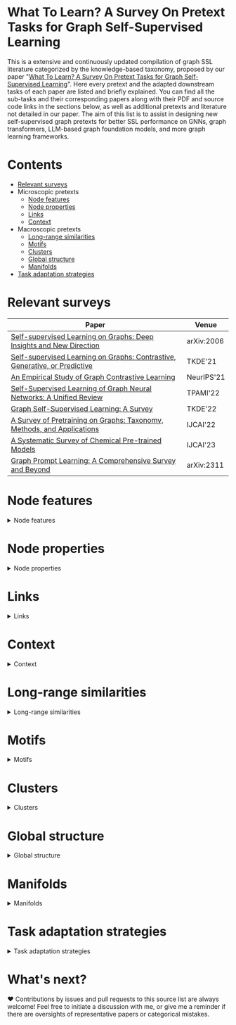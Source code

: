 # What To Learn? A Survey On Pretext Tasks for Graph Self-Supervised Learning

This is a extensive and continuously updated compilation of graph SSL literature categorized by the knowledge-based taxonomy, proposed by our paper "[What To Learn? A Survey On Pretext Tasks for Graph Self-Supervised Learning]()". Here every pretext and the adapted downstream tasks of each paper are listed and briefly explained. You can find all the sub-tasks and their corresponding papers along with their PDF and source code links in the sections below, as well as additional pretexts and literature not detailed in our paper. The aim of this list is to assist in designing new self-supervised graph pretexts for better SSL performance on GNNs, graph transformers, LLM-based graph foundation models, and more graph learning frameworks.

# Contents

* [Relevant surveys](#relevant-surveys)
* Microscopic pretexts
  * [Node features](#node-features)
  * [Node properties](#node-properties)
  * [Links](#links)
  * [Context](#context)
* Macroscopic pretexts
  * [Long-range similarities](#longrange-similarities)
  * [Motifs](#motifs)
  * [Clusters](#clusters)
  * [Global structure](#global-structure)
  * [Manifolds](#manifolds)
* [Task adaptation strategies](task-adaptation-strategies)

# Relevant surveys

| Paper                                                        | Venue      |
| ------------------------------------------------------------ | ---------- |
| [Self-supervised Learning on Graphs: Deep Insights and New Direction](https://arxiv.org/abs/2006.10141) | arXiv:2006 |
| [Self-supervised Learning on Graphs: Contrastive, Generative, or Predictive](https://arxiv.org/abs/2105.07342) | TKDE'21    |
| [An Empirical Study of Graph Contrastive Learning](https://arxiv.org/abs/2109.01116) | NeurIPS'21 |
| [Self-Supervised Learning of Graph Neural Networks: A Unified Review](https://arxiv.org/abs/2102.10757) | TPAMI'22   |
| [Graph Self-Supervised Learning: A Survey](https://arxiv.org/abs/2103.00111) | TKDE'22    |
| [A Survey of Pretraining on Graphs: Taxonomy, Methods, and Applications](https://arxiv.org/abs/2202.07893) | IJCAI'22   |
| [A Systematic Survey of Chemical Pre-trained Models](https://arxiv.org/abs/2210.16484) | IJCAI'23   |
| [Graph Prompt Learning: A Comprehensive Survey and Beyond](https://arxiv.org/abs/2311.16534) | arXiv:2311 |

# Node features

<details close>
    <summary>Node features</summary>

## Feature prediction

* Feature prediction: to predict the original node features by decoding low-dimensional representations
* Masked feature prediction: to predict the original features of masked nodes by representations of unmasked ones. It is "autoregressive" if the predicted nodes are generated one-by-one
* Feature recovery: to predict the original node features by the trivial synthetic features

| Paper                                                        | Venue                             | Pretext                                    | Downstream                                                   | Code                                                         |
| ------------------------------------------------------------ | --------------------------------- | ------------------------------------------ | ------------------------------------------------------------ | ------------------------------------------------------------ |
| [MGAE: Marginalized Graph Autoencoder for Graph Clustering](https://dl.acm.org/doi/10.1145/3132847.3132967) | CIKM'17                           | Feature prediction                         | Graph partitioning                                           | [link](https://github.com/GRAND-Lab/MGAE)                    |
| [Symmetric Graph Convolutional Autoencoder for Unsupervised Graph Representation Learning](https://arxiv.org/abs/1908.02441) (GALA) | ICCV'19                           | Feature prediction                         | Node clustering; link prediction; image clustering           | [link](https://github.com/sseung0703/GALA_TF2.0)             |
| [Strategies for Pre-training Graph Neural Networks](https://arxiv.org/abs/1905.12265) (AttrMask) | ICLR'20                           | Masked feature prediction                  | Molecular property prediction; biological function prediction | [link](https://github.com/snap-stanford/pretrain-gnns/)      |
| [Graph-Bert: Only Attention is Needed for Learning Graph Representations](https://arxiv.org/abs/2001.05140) | arXiv:2001                        | Feature prediction                         | Node classification; node clustering                         | [link](https://github.com/jwzhanggy/Graph-Bert)              |
| [Graph Representation Learning via Graphical Mutual Information Maximization](https://arxiv.org/abs/2002.01169) (GMI) | WWW'20                            | Feature prediction (JS)                    | Node classification; link prediction                         | [link](https://github.com/zpeng27/GMI)                       |
| [When Does Self-Supervision Help Graph Convolutional Networks?](https://arxiv.org/abs/2006.09136) (GraphComp) | ICML'20                           | Masked feature prediction                  | Node classification                                          | [link](https://github.com/Shen-Lab/SS-GCNs)                  |
| [GPT-GNN: Generative Pre-Training of Graph Neural Networks](https://arxiv.org/abs/2006.15437) | KDD'20                            | Masked feature prediction (autoregressive) | Node classification; edge regression (recommendation score); meta-path prediction | [link](https://github.com/acbull/GPT-GNN)                    |
| [Self-supervised Learning on Graphs: Deep Insights and New Direction](https://arxiv.org/abs/2006.10141) (AttributeMask) | arXiv:2006                        | Masked feature prediction                  | Node classification                                          | [link](https://github.com/ChandlerBang/SelfTask-GNN)         |
| [SLAPS: Self-Supervision Improves Structure Learning for Graph Neural Networks](https://arxiv.org/abs/2102.05034) | NeurIPS'21                        | Masked feature prediction                  | Node classification; image classification                    | [link](https://github.com/BorealisAI/SLAPS-GNN)              |
| [Motif-based Graph Self-Supervised Learning for Molecular Property Prediction](https://arxiv.org/abs/2110.00987) (MGSSL) | NeurIPS'21                        | Masked feature prediction                  | Molecular property prediction                                | [link](https://github.com/zaixizhang/MGSSL.)                 |
| [Multi-Scale Variational Graph AutoEncoder for Link Prediction](https://dl.acm.org/doi/abs/10.1145/3488560.3498531) (MSVGAE) | WSDM'22                           | Feature prediction                         | Link prediction                                              | --                                                           |
| [Self-Supervised Representation Learning via Latent Graph Prediction](https://arxiv.org/abs/2202.08333) (LaGraph) | ICML'22                           | Masked feature prediction                  | Node classification; graph classification                    | [link](https://github.com/divelab/DIG/tree/dig/examples/sslgraph/LaGraph) |
| [Graph Masked Autoencoders with Transformers](https://arxiv.org/abs/2202.08391) (GMAE) | arXiv:2202                        | Masked feature prediction                  | Node classification; graph classification                    | [link](https://github.com/RinneSz/GMAE)                      |
| [GraphMAE: Self-Supervised Masked Graph Autoencoders](https://arxiv.org/abs/2205.10803) | KDD'22                            | Masked feature prediction                  | Node classification; graph classification; molecular property prediction | [link](https://github.com/THUDM/GraphMAE)                    |
| [Wiener Graph Deconvolutional Network Improves Graph Self-Supervised Learning](https://arxiv.org/abs/2206.12933) (WGDN) | AAAI'23                           | Feature prediction                         | Node classification; graph classification                    | [link](https://github.com/jcheng66/WGDN)                     |
| [GraphMAE2: A Decoding-Enhanced Masked Self-Supervised Graph Learner](https://arxiv.org/abs/2304.04779) | WWW'23                            | Masked feature prediction                  | Node classification                                          | [link](https://github.com/THUDM/GraphMAE2)                   |
| [Graph Neural Networks can Recover the Hidden Features Solely from the Graph Structure](https://arxiv.org/abs/2301.10956) (GNNRecover) | ICML'23                           | Feature recovery                           | Node classification                                          | [link](https://github.com/joisino/gnnrecover)                |
| [DiP-GNN: Discriminative Pre-Training of Graph Neural Networks](https://arxiv.org/abs/2209.07499) | NeurIPS Workshop (GLFrontiers)'23 | Masked feature prediction                  | Node classification; link prediction                         | --                                                        |
| [RARE: Robust Masked Graph Autoencoder](https://arxiv.org/abs/2304.01507) | TKDE'23                           | Masked feature prediction                  | Node classification; graph classification; image classification | [link](https://github.com/WxTu/RARE)                         |

## Discrimination (contrastive)

* Latent feature matching: to minimize the (Euclidean) distance between pairs of positive representation vectors
* Mutual information maximization: to minimize/maximize the mutual information (MI) between pairs of positive/negative representation samples. There are four estimators of MI: Jenson-Shannon (JS), InfoNCE, Bootstrapping, and Triplet margin
* Factor discrimination: to maximize the log-likelihood of the target instance given the corresponding instance conditioned on multiple disentangled latent factors
* Dimension discrimination: to minimize/maximize the mutual information (MI) between pairs of positive/negative representation dimensions. Could be either intra-sample or inter-sample

| Paper                                                                                                                                               | Venue                      | Pretext                                                      | Downstream                                                   | Code                                                         |
|-----------------------------------------------------------------------------------------------------------------------------------------------------| -------------------------- | ------------------------------------------------------------ | ------------------------------------------------------------ | ------------------------------------------------------------ |
| [Deep Graph Contrastive Representation Learning](https://arxiv.org/abs/2006.04131) (GRACE)                                                          | ICML Workshop (GRL+)'20    | Mutual information maximization (InfoNCE)                    | Node classification                                          | [link](https://github.com/CRIPAC-DIG/GRACE)                  |
| [Graph Attention Auto-Encoders](https://arxiv.org/abs/1905.10715) (GATE)                                                                            | ICTAI'20                   | Feature prediction                                           | Node classification                                          | [link](https://github.com/amin-salehi/GATE)                  |
| [Graph Contrastive Learning with Augmentations](https://arxiv.org/abs/2010.13902) (GraphCL)                                                         | NeurIPS'20                 | Mutual information maximization (InfoNCE)                    | Graph classification; molecular property prediction          | [link](https://github.com/Shen-Lab/GraphCL)                  |
| [Graph Contrastive Learning Automated](https://arxiv.org/abs/2106.07594) (JOAO)                                                                     | ICML'21                    | Mutual information maximization (InfoNCE)                    | Graph classification; molecular property prediction          | [link](https://github.com/Shen-Lab/GraphCL_Automated)        |
| [InfoGCL: Information-Aware Graph Contrastive Learning](https://arxiv.org/abs/2110.15438)                                                           | NeurIPS'21                 | Mutual information maximization (Bootstrapping)              | Node classification; graph classification                    | --                                                           |
| [From Canonical Correlation Analysis to Self-supervised Graph Neural Networks](https://arxiv.org/abs/2106.12484) (CCA-SSG)                          | NeurIPS'21                 | Latent feature matching; dimension discrimination            | Node classification                                          | [link](https://github.com/hengruizhang98/CCA-SSG)            |
| [Disentangled Contrastive Learning on Graphs](https://proceedings.neurips.cc/paper/2021/hash/b6cda17abb967ed28ec9610137aa45f7-Abstract.html) (DGCL) | NeurIPS'21                 | Factor discrimination                                        | Graph classification                                         | [link](https://haoyang.li/assets/code/DGCL.zip)              |
| [Bringing Your Own View: Graph Contrastive Learning without Prefabricated Data Augmentations](https://arxiv.org/abs/2201.01702) (GraphCL-LP)        | WSDM'22                    | Mutual information maximization (InfoNCE)                    | Graph classification; molecular property prediction          | [link](https://github.com/Shen-Lab/GraphCL_Automated)        |
| [Simple Unsupervised Graph Representation Learning](https://ojs.aaai.org/index.php/AAAI/article/view/20748) (SUGRL)                                 | AAAI'22                    | Mutual information maximization (Triplet margin)             | Node classification                                          | [link](https://github.com/YujieMo/SUGRL)                     |
| [Large-Scale Representation Learning on Graphs via Bootstrapping](https://arxiv.org/abs/2102.06514) (BGRL)                                          | ICLR'22                    | Mutual information maximization (Bootstrapping)              | Node classification                                          | [link](https://github.com/nerdslab/bgrl)                     |
| [VICReg: Variance-Invariance-Covariance Regularization for Self-Supervised Learning](https://arxiv.org/abs/2105.04906) (VICReg)                     | ICLR'22                    | Dimension discrimination; latent feature matching            | Node classification                                          | [link](https://github.com/PyGCL/PyGCL/blob/main/GCL/losses/vicreg.py) |
| [Graph Barlow Twins: A Self-supervised Representation Learning Framework for Graphs](https://arxiv.org/abs/2106.02466) (G-BT)                       | Knowledge-Based Systems'22 | Dimension discrimination                                     | Node classification                                          | [link](https://github.com/pbielak/graph-barlow-twins)        |
| [SimGRACE: A Simple Framework for Graph Contrastive Learning without Data Augmentation](https://arxiv.org/abs/2202.03104)                           | WWW'22                     | Mutual information maximization (InfoNCE)                    | Graph classification; molecular property prediction          | [link](https://github.com/junxia97/SimGRACE)                 |
| [Self-Supervised Representation Learning via Latent Graph Prediction](https://arxiv.org/abs/2202.08333) (LaGraph)                                   | ICML'22                    | Latent feature matching                                      | Node classification; graph classification                    | [link](https://github.com/divelab/DIG/tree/dig/examples/sslgraph/LaGraph) |
| [ProGCL: Rethinking Hard Negative Mining in Graph Contrastive Learning](https://arxiv.org/abs/2110.02027)                                           | ICML'22                    | Mutual information maximization (InfoNCE)                    | Node classification                                          | [link](https://github.com/junxia97/ProGCL)                   |
| [COSTA: Covariance-Preserving Feature Augmentation for Graph Contrastive Learning](https://arxiv.org/abs/2206.04726)                                | KDD'22                     | Mutual information maximization (InfoNCE)                    | Node classification                                          | [link](https://github.com/yifeiacc/COSTA)                    |
| [Link Prediction with Non-Contrastive Learning](https://arxiv.org/abs/2211.14394) (T-BGRL)                                                          | ICLR'23                    | Mutual information maximization (Bootstrapping)              | Link prediction                                              | [link](https://github.com/snap-research/non-contrastive-link-prediction) |
| [GraphMAE2: A Decoding-Enhanced Masked Self-Supervised Graph Learner](https://arxiv.org/abs/2304.04779)                                             | WWW'23                     | Latent feature matching                                      | Node classification                                          | [link](https://github.com/THUDM/GraphMAE2)                   |
| [Generating Counterfactual Hard Negative Samples for Graph Contrastive Learning](https://arxiv.org/abs/2207.00148) (CGC)                            | WWW'23                     | Mutual information maximization (InfoNCE)                    | Graph classification                                         | [link](https://www.dropbox.com/sh/kyf8p9unkhn0r99/AABd33jFBfjGYIkvIqWpuNwYa?dl=0) (Unavailable) |
| [GiGaMAE: Generalizable Graph Masked Autoencoder via Collaborative Latent Space Reconstruction](https://arxiv.org/abs/2308.09663)                   | CIKM'23                    | Mutual information maximization (InfoNCE)                    | Node classification; node clustering; link prediction        | [link](https://github.com/sycny/GiGaMAE)                     |
| [Graph Self-Contrast Representation Learning](https://arxiv.org/abs/2309.02304) (GraphSC)                                                           | ICDM'23                    | Mutual information maximization (Triplet margin); dimension discrimination | Graph classification                                         | --                                                        |
| [Provable Training for Graph Contrastive Learning](https://arxiv.org/abs/2309.13944) (POT)                                                          | NeurIPS'23                 | Mutual information maximization (InfoNCE)                    | Node classification                                          | [link](https://github.com/VoidHaruhi/POT-GCL)                |
| [Better with Less: A Data-Active Perspective on Pre-Training Graph Neural Networks](https://arxiv.org/abs/2311.01038) (APT)                         | NeurIPS'23                 | Mutual information maximization (InfoNCE)                    | Node classification; graph classification                    | [link](https://github.com/galina0217/APT)                    |
| [RARE: Robust Masked Graph Autoencoder](https://arxiv.org/abs/2304.01507)                                                                           | TKDE'23                    | Latent feature matching                                      | Node classification; graph classification; image classification | [link](https://github.com/WxTu/RARE)                         |
| [Rethinking and Simplifying Bootstrapped Graph Latents](https://arxiv.org/abs/2312.02619) (SGCL)                                                    | WSDM'24                    | Mutual information maximization (Bootstrapping)              | Node classification                                          | [link](https://github.com/ZsZsZs25/SGCL)                     |
| [Neural Eigenfunctions Are Structured Representation Learners](https://arxiv.org/abs/2210.12637) (NeuralEF)                                         | arXiv:2210 (ICLR'24?)      | Dimension discrimination                                     | Node classification; image retrieval; object detection; instance segmentation | [link](https://openreview.net/attachment?id=OTMPdMH9JL&name=supplementary_material) |

</details>

# Node properties

<details close>
    <summary>Node properties</summary>

* Property prediction: a regression task to predict the property of a node (e.g. degree)
* Centrality score ranking: to estimate whether the centrality score of a node is greater/lower than that of another node
* Node order matching: to match the output node order with the input order 

| Paper                                                        | Venue                   | Pretext                                                   | Downstream                                          | Code                                                 |
| ------------------------------------------------------------ | ----------------------- | --------------------------------------------------------- | --------------------------------------------------- | ---------------------------------------------------- |
| [Unsupervised Pre-training of Graph Convolutional Networks](https://arxiv.org/abs/1905.13728) (ScoreRank) | ICLR Workshop (RLGM)'19 | Centrality score ranking                                  | Node classification                                 | --                                                   |
| [Self-supervised Learning on Graphs: Deep Insights and New Direction](https://arxiv.org/abs/2006.10141) (NodeProperty) | arXiv:2006              | Property prediction (degree, clustering coefficient, etc) | Node classification                                 | [link](https://github.com/ChandlerBang/SelfTask-GNN) |
| [Permutation-Invariant Variational Autoencoder for Graph-Level Representation Learning](https://arxiv.org/abs/2104.09856) (PIGAE) | NeurIPS'21              | Node order matching                                       | Graph classification; molecular property prediction | [link](https://github.com/jrwnter/pigvae)            |
| [Graph Auto-Encoder Via Neighborhood Wasserstein Reconstruction](https://arxiv.org/abs/2202.09025) (NWR-GAE) | ICLR'22                 | Property prediction (degree)                              | Node classification; structural role identification | [link](https://github.com/mtang724/NWR-GAE)          |
| [What's Behind the Mask: Understanding Masked Graph Modeling for Graph Autoencoders](https://arxiv.org/abs/2205.10053) (MaskGAE) | KDD'23                  | Property prediction (degree)                              | Node classification; link prediction                | [link](https://github.com/EdisonLeeeee/MaskGAE)      |

</details>

# Links

<details close>
    <summary>Links</summary>

* Link prediction: a generally binary classification task that predicts if two nodes are connected by a link
* Masked link prediction: to predict the masked links by node representations propagated on the unmasked graph. It is "autoregressive" if the predicted links are generated one-by-one
* Meta-path prediction: link prediction on heterogeneous graphs, to predict if two nodes are connected by a meta-path
* (Masked) edge feature prediction: to predict the original (masked) edge features by node representations

| Paper                                                                                                                                                                                                                                               | Venue                             | Pretext                                  | Downstream                                                   | Code                                                         |
|-----------------------------------------------------------------------------------------------------------------------------------------------------------------------------------------------------------------------------------------------------| --------------------------------- | ---------------------------------------- | ------------------------------------------------------------ | ------------------------------------------------------------ |
| [Variational Graph Auto-Encoders](https://arxiv.org/abs/1611.07308) (GAE, VGAE)                                                                                                                                                                     | NIPS Workshop (BDL)'16            | Link prediction                          | Link prediction                                              | [link](https://github.com/tkipf/gae)                         |
| [Adversarially Regularized Graph Autoencoder for Graph Embedding](https://arxiv.org/abs/1802.04407) (ARGA, ARVGA)                                                                                                                                   | IJCAI'18                          | Link prediction                          | Link prediction; node clustering                             | [link](https://github.com/GRAND-Lab/ARGA)                    |
| [Unsupervised Pre-training of Graph Convolutional Networks](https://arxiv.org/abs/1905.13728) (DenoisingRecon)                                                                                                                                      | ICLR Workshop (RLGM)'19           | Masked link prediction                   | Node classification                                          | --                                                           |
| [Graphite: Iterative Generative Modeling of Graphs](https://arxiv.org/abs/1803.10459)                                                                                                                                                               | ICML'19                           | Link prediction                          | Node classification; link prediction                         | [link](https://github.com/ermongroup/graphite)               |
| [Semi-Implicit Graph Variational Auto-Encoders](https://arxiv.org/abs/1908.07078) (SIG-VAE)                                                                                                                                                         | NeurIPS'19                        | Link prediction                          | Node classification; link prediction; node clustering; graph generation | [link](https://github.com/sigvae/SIGraphVAE)                 |
| [Strategies for Pre-training Graph Neural Networks](https://arxiv.org/abs/1905.12265) (AttrMask)                                                                                                                                                    | ICLR'20                           | Masked edge feature prediction           | Molecular property prediction; biological function prediction | [link](https://github.com/snap-stanford/pretrain-gnns/)      |
| [Self-supervised Learning on Graphs: Deep Insights and New Direction](https://arxiv.org/abs/2006.10141) (EdgeMask)                                                                                                                                  | arXiv:2006                        | Masked link prediction                   | Node classification                                          | [link](https://github.com/ChandlerBang/SelfTask-GNN)         |
| [GPT-GNN: Generative Pre-Training of Graph Neural Networks](https://arxiv.org/abs/2006.15437)                                                                                                                                                       | KDD'20                            | Masked link prediction (autoregressive)  | Node classification; edge classification; meta-path prediction | [link](https://github.com/acbull/GPT-GNN)                    |
| [Self-supervised Auxiliary Learning with Meta-paths for Heterogeneous Graphs](https://arxiv.org/abs/2007.08294) (SELAR)                                                                                                                             | NeurIPS'20                        | Meta-path prediction                     | Node classification; link prediction                         | [link](https://github.com/mlvlab/SELAR)                      |
| [How to Find Your Friendly Neighborhood: Graph Attention Design with Self-Supervision](https://arxiv.org/abs/2204.04879) (SuperGAT)                                                                                                                 | ICLR'21                           | Link prediction                          | Node classification; link prediction                         | [link](https://github.com/dongkwan-kim/SuperGAT)             |
| [Permutation-Invariant Variational Autoencoder for Graph-Level Representation Learning](https://arxiv.org/abs/2104.09856) (PIGAE)                                                                                                                   | NeurIPS'21                        | Link prediction; edge feature prediction | Graph classification; molecular property prediction          | [link](https://github.com/jrwnter/pigvae)                    |
| [Motif-based Graph Self-Supervised Learning for Molecular Property Prediction](https://arxiv.org/abs/2110.00987) (MGSSL)                                                                                                                            | NeurIPS'21                        | Masked edge feature prediction           | Molecular property prediction                                | [link](https://github.com/zaixizhang/MGSSL.)                 |
| [MGAE: Masked Autoencoders for Self-Supervised Learning on Graphs](https://arxiv.org/abs/2201.02534); [S2GAE: Self-Supervised Graph Autoencoders are Generalizable Learners with Graph Masking](https://dl.acm.org/doi/abs/10.1145/3539597.3570404) | WSDM'23                           | Masked link prediction                   | Node classification; graph classification; link prediction   | [link](https://github.com/qiaoyu-tan/S2GAE)                  |
| [Dual Low-Rank Graph Autoencoder for Semantic and Topological Networks](https://ojs.aaai.org/index.php/AAAI/article/view/25536) (DLR-GAE)                                                                                                           | AAAI'23                           | Link prediction                          | Node classification                                          | [link](https://github.com/chenzl23/DLRGAE)                   |
| [Multi-head Variational Graph Autoencoder Constrained by Sum-product Networks](https://dl.acm.org/doi/abs/10.1145/3543507.3583517) (SPN-MVGAE)                                                                                                      | WWW'23                            | Link prediction                          | Node classification; link prediction                         | [link](https://github.com/godlovexiari/MVGAE-SPN) (Unavailable) |
| [SeeGera: Self-supervised Semi-implicit Graph Variational Auto-encoders with Masking](https://arxiv.org/abs/2301.12458)                                                                                                                             | WWW'23                            | Masked link prediction                   | Node classification; link prediction; attribute prediction   | [link](https://github.com/SeeGera/SeeGera)                   |
| [DiP-GNN: Discriminative Pre-Training of Graph Neural Networks](https://arxiv.org/abs/2209.07499)                                                                                                                                                   | NeurIPS Workshop (GLFrontiers)'23 | Masked link prediction                   | Node classification; link prediction                         | --                                                        |

</details>

# Context

<details close>
    <summary>Context</summary>

* Context discrimination: to distinguish between contextual nodes and non-contextual nodes (LE stands for Laplacian Eigenmaps objective)
* Factorized context discrimination: to maximize the log-likelihood of context representations given the corresponding central node conditioned on multiple disentangled latent factors
* Contextual subgraph discrimination: to distinguish between representations aggregated from different contextual subgraphs (maybe from different receptive fields)
* Neighbor feature prediction: node feature prediction but to reconstruct the features of $k$-hop neighbors instead
* Contextual property prediction: to predict the properties of contextual subgraphs

| Paper                                                                                                                                                          | Venue      | Pretext                                                      | Downstream                                                   | Code                                                         |
|----------------------------------------------------------------------------------------------------------------------------------------------------------------| ---------- | ------------------------------------------------------------ | ------------------------------------------------------------ | ------------------------------------------------------------ |
| [Inductive Representation Learning on Large Graphs](https://arxiv.org/abs/1706.02216) (GraphSAGE)                                                              | NIPS'17    | Context discrimination (JS)                                  | Node classification                                          | [link](https://github.com/williamleif/GraphSAGE)             |
| [Strategies for Pre-training Graph Neural Networks](https://arxiv.org/abs/1905.12265) (ContextPred)                                                            | ICLR'20    | Contextual subgraph discrimination (CE)                      | Molecular property prediction; biological function prediction | [link](https://github.com/snap-stanford/pretrain-gnns/)      |
| [GCC: Graph Contrastive Coding for Graph Neural Network Pre-Training](https://arxiv.org/abs/2006.09963)                                                        | KDD'20     | Contextual subgraph discrimination (InfoNCE)                 | Node classification; graph classification; similarity search | [link](https://github.com/THUDM/GCC)                         |
| [Graph Attention Auto-Encoders](https://arxiv.org/abs/1905.10715) (GATE)                                                                                       | ICTAI'20   | Context discrimination (JS)                                  | Node classification                                          | [link](https://github.com/amin-salehi/GATE)                  |
| [Sub-Graph Contrast for Scalable Self-Supervised Graph Representation Learning](https://arxiv.org/abs/2009.10273) (Subg-Con)                                   | ICDM'20    | Context discrimination (Triplet margin)                      | Node classification                                          | [link](https://github.com/yzjiao/Subg-Con)                   |
| [Self-Supervised Graph Transformer on Large-Scale Molecular Data](https://arxiv.org/abs/2007.02835) (GROVER)                                                   | NeurIPS'20 | Contextual property prediction                               | Graph classification; molecular regression                   | [link](https://github.com/tencent-ailab/grover)              |
| [Graph-MLP: Node Classification without Message Passing in Graph](https://arxiv.org/abs/2106.04051)                                                            | arXiv:2106 | Context discrimination (InfoNCE)                             | Node classification                                          | [link](https://github.com/yanghu819/Graph-MLP)               |
| [Transfer Learning of Graph Neural Networks with Ego-graph Information Maximization](https://arxiv.org/abs/2009.05204) (EGI)                                   | NeurIPS'21 | Context discrimination (JS)                                  | Role identification; relation prediction                     | [link](https://github.com/GentleZhu/EGI)                     |
| [Contrastive Laplacian Eigenmaps](https://arxiv.org/abs/2201.05493) (COLES)                                                                                    | NeurIPS'21 | Context discrimination (LE)                                  | Node classification; node clustering                         | [link](https://github.com/allenhaozhu/COLES)                 |
| [Augmentation-Free Self-Supervised Learning on Graphs](https://arxiv.org/abs/2112.02472) (AFGRL)                                                               | AAAI'22    | Context discrimination (Bootstrapping)                       | Node classification; node clustering; similarity search      | [link](https://github.com/Namkyeong/AFGRL)                   |
| [Simple Unsupervised Graph Representation Learning](https://ojs.aaai.org/index.php/AAAI/article/view/20748) (SUGRL)                                            | AAAI'22    | Context discrimination (Triplet margin)                      | Node classification                                          | [link](https://github.com/YujieMo/SUGRL)                     |
| [Node Representation Learning in Graph via Node-to-Neighbourhood Mutual Information Maximization](https://arxiv.org/abs/2203.12265) (N2N)                      | CVPR'22    | Context discrimination (InfoNCE)                             | Node classification                                          | [link](https://github.com/dongwei156/n2n)                    |
| [Towards Self-supervised Learning on Graphs with Heterophily](https://dl.acm.org/doi/abs/10.1145/3511808.3557478) (HGRL)                                       | CIKM'22    | Context discrimination (InfoNCE)                             | Node classification; node clustering                         | [link](https://github.com/yifanQi98/HGRL)                    |
| [Generalized Laplacian Eigenmaps](https://proceedings.neurips.cc/paper_files/paper/2022/hash/c6b71f8d79d0b2d7bdac66ff3a3ba243-Abstract-Conference.html) (GLEN) | NeurIPS'22 | Context discrimination (LE)                                  | Node classification; node clustering                         | [link](https://github.com/allenhaozhu/GLEN)                  |
| [Decoupled Self-supervised Learning for Graphs](https://arxiv.org/abs/2206.03601) (DSSL)                                                                       | NeurIPS'22 | Factorized context discrimination                            | Node classification                                          | [link](https://openreview.net/attachment?id=Bwh6XmDEDe&name=supplementary_material) |
| [Graph Auto-Encoder Via Neighborhood Wasserstein Reconstruction](https://arxiv.org/abs/2202.09025) (NWR-GAE)                                                   | ICLR'22    | Neighbor feature prediction                                  | Node classification; structural role identification          | [link](https://github.com/mtang724/NWR-GAE)                  |
| [Localized Graph Contrastive Learning](https://arxiv.org/abs/2212.04604) (Local-GCL)                                                                           | arXiv:2212 | Context discrimination (InfoNCE)                             | Node classification                                          | [link](https://openreview.net/attachment?id=dSYkYNNZkV&name=supplementary_material) |
| [Deep Graph Structural Infomax](https://ojs.aaai.org/index.php/AAAI/article/view/25618) (DGSI)                                                                 | AAAI'23    | Context discrimination (JS)                                  | Node classification                                          | [link](https://github.com/wtzhao1631/dgsi)                   |
| [Eliciting Structural and Semantic Global Knowledge in Unsupervised Graph Contrastive Learning](https://arxiv.org/abs/2202.08480) (S<sup>3</sup>-CL)           | AAAI'23    | Contextual subgraph discrimination (InfoNCE)                 | Node classification; node clustering                         | [link](https://github.com/kaize0409/S-3-CL)                  |
| [Contrastive Learning Meets Homophily: Two Birds with One Stone](https://proceedings.mlr.press/v202/he23c.html) (NeCo)                                         | ICML'23    | Context discrimination (InfoNCE)                             | Node classification                                          | --                                                           |
| [Contrastive Cross-scale Graph Knowledge Synergy](https://dl.acm.org/doi/abs/10.1145/3580305.3599286) (CGKS)                                                   | KDD'23     | Context discrimination (LE); contextual subgraph discrimination (InfoNCE) | Node classification; graph classification                    | --                                                           |
| [Simple and Asymmetric Graph Contrastive Learning without Augmentations](https://arxiv.org/abs/2310.18884) (GraphACL)                                          | NeurIPS'23 | Context discrimination (InfoNCE)                             | Node classification                                          | [link](https://github.com/tengxiao1/GraphACL)                |

</details>

# Long-range similarities

<details close>
    <summary>Long-range similarities</summary>

* Similarity prediction: to predict a similarity matrix between nodes. The pairwise similarity can be defined by shortest path distance, PageRank, Katz index, Jaccard coefficient, cosine similarity of node representations, etc
* Masked path prediction: similar to masked link prediction, but the link are masked in paths
* Similarity-based discrimination: instance discrimination that is node similarity-aware
* Feature graph alignment: to construct a feature graph based on pairwise similarities of node features and minimize the distance of representation distributions between the original graph and the feature graph

| Paper                                                                                                                                                                                                                                                                              | Venue                   | Pretext                                                      | Downstream                                            | Code                                                 |
|------------------------------------------------------------------------------------------------------------------------------------------------------------------------------------------------------------------------------------------------------------------------------------| ----------------------- | ------------------------------------------------------------ | ----------------------------------------------------- | ---------------------------------------------------- |
| [Graph-Bert: Only Attention is Needed for Learning Graph Representations](https://arxiv.org/abs/2001.05140)                                                                                                                                                                        | arXiv:2001              | Similarity prediction (PageRank, etc)                        | Node classification; node clustering                  | [link](https://github.com/jwzhanggy/Graph-Bert)      |
| [Self-supervised Learning on Graphs: Deep Insights and New Direction](https://arxiv.org/abs/2006.10141) (PairwiseDistance, PairwiseAttrSim)                                                                                                                                        | arXiv:2006              | Similarity prediction (shortest path distance; cosine similarity) | Node classification                                   | [link](https://github.com/ChandlerBang/SelfTask-GNN) |
| [Adaptive Graph Encoder for Attributed Graph Embedding](https://arxiv.org/abs/2007.01594) (AGE)                                                                                                                                                                                    | KDD'20                  | Similarity prediction (cosine similarity)                    | Node clustering; link prediction                      | [link](https://github.com/thunlp/AGE)                |
| [AM-GCN: Adaptive Multi-channel Graph Convolutional Networks](https://arxiv.org/abs/2007.02265)                                                                                                                                                                                    | KDD'20                  | Feature graph alignment                                      | Node classification                                   | [link](https://github.com/zhumeiqiBUPT/AM-GCN)       |
| [Self-Supervised Graph Representation Learning via Global Context Prediction](https://arxiv.org/abs/2003.01604); [A New Self-supervised Task on Graphs: Geodesic Distance Prediction](https://www.sciencedirect.com/science/article/abs/pii/S0020025522006375) (S<sup>2</sup>GRL)  | Information Sciences'22 | Similarity prediction (shortest path distance)               | Node classification; node clustering; link prediction | --                                                   |
| [Dual Low-Rank Graph Autoencoder for Semantic and Topological Networks](https://ojs.aaai.org/index.php/AAAI/article/view/25536) (DLR-GAE)                                                                                                                                          | AAAI'23                 | Feature graph alignment                                      | Node classification                                   | [link](https://github.com/chenzl23/DLRGAE)           |
| [Self-Supervised Teaching and Learning of Representations on Graphs](https://dl.acm.org/doi/abs/10.1145/3543507.3583441) (GraphTL)                                                                                                                                                 | WWW'23                  | Similarity-based discrimination (InfoNCE)                    | Node classification                                   | --                                                   |
| [What's Behind the Mask: Understanding Masked Graph Modeling for Graph Autoencoders](https://arxiv.org/abs/2205.10053) (MaskGAE)                                                                                                                                                   | KDD'23                  | Masked path prediction                                       | Node classification; link prediction                  | [link](https://github.com/EdisonLeeeee/MaskGAE)      |

</details>

# Motifs

<details close>
    <summary>Motifs</summary>

* Motif prediction: to assign each node (or supernode in the fragment graph) a motif pseudo-label given by unsupervised motif discovery algorithms (e.g. RDKit) and learn to predict them. It is "autoregressive" if the predicted supernodes are generated one-by-one
* Motif-based masked feature prediction: similar to masked feature prediction, but the features are masked in motifs
* Motif-based discrimination: to perform contrast between the original graph view and the fragment graph view
* Motif adversarial generation: to generate motifs with an adversarial min-max optimizer

| Papers                                                       | Venue                             | Pretext                                                | Downstream                                                                | Code                                                         |
| ------------------------------------------------------------ | --------------------------------- | ------------------------------------------------------ |---------------------------------------------------------------------------| ------------------------------------------------------------ |
| [Self-Supervised Graph Transformer on Large-Scale Molecular Data](https://arxiv.org/abs/2007.02835) (GROVER) | NeurIPS'20                        | Contextual property prediction                         | Graph classification; molecular regression                                | [link](https://github.com/tencent-ailab/grover)              |
| [Motif-Driven Contrastive Learning of Graph Representations](https://arxiv.org/abs/2012.12533) (MICRO-Graph) | WWW Workshop (SSL)'21             | Motif-based discrimination (InfoNCE)                   | Molecular property prediction                                             | [link](https://drive.google.com/file/d/1b751rpnV-SDmUJvKZZI-AvpfEa9eHxo9) |
| [Motif-based Graph Self-Supervised Learning for Molecular Property Prediction](https://arxiv.org/abs/2110.00987) (MGSSL) | NeurIPS'21                        | Motif prediction (autoregressive)                      | Molecular property prediction                                             | [link](https://github.com/zaixizhang/MGSSL)                  |
| [Fragment-based Pretraining and Finetuning on Molecular Graphs](https://arxiv.org/abs/2310.03274) (GraphFP) | NeurIPS'23                        | Motif prediction; motif-based discrimination (InfoNCE) | Graph classification; molecular property prediction; molecular regression | [link](https://github.com/lvkd84/GraphFP)                    |
| [Motif-aware Attribute Masking for Molecular Graph Pre-training](https://arxiv.org/abs/2309.04589) (MoAMa) | NeurIPS Workshop (GLFrontiers)'23 | Motif-based masked feature prediction                  | molecular property prediction                                             | [link](https://github.com/einae-nd/MoAMa-dev)                |
| [Motif-aware Riemannian Graph Neural Network with Generative-Contrastive Learning](https://arxiv.org/abs/2401.01232) (MotifRGC) | AAAI'24                           | Motif adversarial generation                           | Node classification; link prediction                                      | [link](https://github.com/RiemannGraph/MotifRGC)             |

</details>

# Clusters

<details close>
    <summary>Clusters</summary>

* Synthetic graph discrimination: binary classification between two synthetic graphs with different synthesizers (Erdos-Renyi generator / SBM generator)
* Node clustering: to assign each node a cluster centroid (prototype) and - i) minimize the distance between nodes and their corresponding centroids in the latent space; or ii) minimize the distance between the learned centroids and the ground-truth centroids given by unsupervised feature clustering algorithms (e.g. K-means, DeepCluster)
* Graph partitioning: to assign each node a cluster centroid (prototype) and - i) predict the quality of the learned partitions evaluated by some metrics, e.g. maximizing modularity or minimizing the normalized edge weights of a graph cut (spectral clustering); or ii) predict the cluster membership of each node given by unsupervised graph partitioning algorithms (structure-based, e.g. METIS, Louvain)
* Cluster-based instance discrimination: instance discrimination that is aware of clustering memberships
* Partition-based instance discrimination: instance discrimination that is aware of graph partition memberships
* Partition-conditioned link prediction: to maximize the log-likelihood of existing links, but conditioned by the cluster distributions
* Partition-conditioned masked link prediction: similar to masked link prediction, but the links are masked in clusters

| Paper                                                                                                                                                | Venue                   | Pretext                                                      | Downstream                                                   | Code                                                         |
|------------------------------------------------------------------------------------------------------------------------------------------------------| ----------------------- | ------------------------------------------------------------ | ------------------------------------------------------------ | ------------------------------------------------------------ |
| [SGR: Self-Supervised Spectral Graph Representation Learning](https://arxiv.org/abs/1811.06237)                                                      | KDD Workshop (DLD)'18   | Synthetic graph discrimination                               | Graph classification                                         | --                                                        |
| [Unsupervised Pre-training of Graph Convolutional Networks](https://arxiv.org/abs/1905.13728) (ClusterDetect)                                        | ICLR Workshop (RLGM)'19 | Graph partitioning                                           | Node classification                                          | --                                                           |
| [Multi-Stage Self-Supervised Learning for Graph Convolutional Networks on Graphs with Few Labeled Nodes](https://arxiv.org/abs/1902.11038) (M3S)     | AAAI'20                 | Node clustering                                              | Node classification                                          | [link](https://github.com/datake/M3S)                        |
| [When Does Self-Supervision Help Graph Convolutional Networks?](https://arxiv.org/abs/2006.09136) (NodeCluster, GraphPar)                            | ICML'20                 | Node clustering; graph partitioning                          | Node classification                                          | [link](https://github.com/Shen-Lab/SS-GCNs)                  |
| [Self-supervised Learning on Graphs: Deep Insights and New Direction](https://arxiv.org/abs/2006.10141) (Distance2Clusters)                          | arXiv:2006              | Graph partitioning                                           | Node classification                                          | [link](https://github.com/ChandlerBang/SelfTask-GNN)         |
| [CommDGI: Community Detection Oriented Deep Graph Infomax](https://dl.acm.org/doi/10.1145/3340531.3412042)                                           | CIKM'20                 | Cluster-based instance discrimination (JS); graph partitioning | Node clustering                                              | [link](https://github.com/FDUDSDE/CommDGI)                   |
| [Dirichlet Graph Variational Autoencoder](https://arxiv.org/abs/2010.04408) (DGVAE)                                                                  | NeurIPS'20              | Partition-conditioned link prediction                        | Graph generation; node clustering                            | [link](https://github.com/xiyou3368/DGVAE)                   |
| [Mask-GVAE: Blind Denoising Graphs via Partition](https://arxiv.org/abs/2102.04228)                                                                  | WWW'21                  | Graph partitioning; partition-conditioned masked link prediction | Node clustering; graph denoising                             | [link](https://github.com/halimiqi/www21)                    |
| [Motif-Driven Contrastive Learning of Graph Representations](https://arxiv.org/abs/2012.12533) (MICRO-Graph)                                         | WWW Workshop (SSL)'21   | Graph partitioning                                           | Molecular property prediction                                | [link](https://drive.google.com/file/d/1b751rpnV-SDmUJvKZZI-AvpfEa9eHxo9) |
| [Self-supervised Graph-level Representation Learning with Local and Global Structure](https://arxiv.org/abs/2106.04113) (GraphLoG)                   | ICML'21                 | Node clustering                                              | Molecular property prediction; biological function prediction | [link](https://github.com/DeepGraphLearning/GraphLoG)        |
| [Graph Communal Contrastive Learning](https://arxiv.org/abs/2110.14863) (gCooL)                                                                      | WWW'22                  | Partition-based instance discrimination (InfoNCE)            | Node classification; node clustering                         | [link](https://github.com/lblaoke/gCooL)                     |
| [Self-supervised Heterogeneous Graph Pre-training Based on Structural Clustering](https://arxiv.org/abs/2210.10462) (SHGP)                           | NeurIPS'22              | Graph partitioning                                           | (Heterogeneous) node classification; node clustering         | [link](https://github.com/kepsail/SHGP)                      |
| [Eliciting Structural and Semantic Global Knowledge in Unsupervised Graph Contrastive Learning](https://arxiv.org/abs/2202.08480) (S<sup>3</sup>-CL) | AAAI'23                 | Cluster-based instance discrimination (InfoNCE)              | Node classification; node clustering                         | [link](https://github.com/kaize0409/S-3-CL)                  |
| [CSGCL: Community-Strength-Enhanced Graph Contrastive Learning](https://arxiv.org/abs/2305.04658)                                                    | IJCAI'23                | Partition-based instance discrimination (InfoNCE)            | Node classification; node clustering; link prediction        | [link](https://github.com/HanChen-HUST/CSGCL)                |
| [HomoGCL: Rethinking Homophily in Graph Contrastive Learning](https://arxiv.org/abs/2306.09614)                                                      | KDD'23                  | Node clustering; cluster-based instance discrimination (InfoNCE) | Node classification; node clustering                         | [link](https://github.com/wenzhilics/HomoGCL)                |
| [CARL-G: Clustering-Accelerated Representation Learning on Graphs](https://arxiv.org/abs/2306.06936)                                                 | KDD'23                  | Node clustering                                              | Node classification; node clustering; similarity search      | [link](https://github.com/willshiao/carl-g)                  |

</details>

# Global structure

<details close>
    <summary>Global structure</summary>

* Global-local instance discrimination: instance discrimination between the representation of each node and a global representation vector, usually aggregated from the whole graph by a readout function
* Group discrimination: a simplified global-local instance discrimination that binarily classifies if a node belongs to the original or the perturbed graph
* Graph kernel prediction: to predict various kinds of kernels between pairs of graphs: graphlet kernel, random walk kernel, graph edit distance kernel, etc
* Half-graph matching: to divide each graph into two halves and predict if two halves are from the same original graph

| Paper                                                                                                                                                                                                                                                                                                                                                                | Venue                                    | Pretext                                       | Downstream                                                 | Code                                                         |
|----------------------------------------------------------------------------------------------------------------------------------------------------------------------------------------------------------------------------------------------------------------------------------------------------------------------------------------------------------------------| ---------------------------------------- | --------------------------------------------- | ---------------------------------------------------------- | ------------------------------------------------------------ |
| [Pre-training Graph Neural Networks with Kernels](https://arxiv.org/abs/1811.06930) (KernelPred)                                                                                                                                                                                                                                                                     | arXiv:1811                               | Graph kernel prediction                       | Graph classification                                       | --                                                           |
| [Deep Graph InfoMax](https://arxiv.org/abs/1809.10341) (DGI)                                                                                                                                                                                                                                                                                                         | ICLR'19                                  | Global-local instance discrimination (JS)     | Node classification                                        | [link](https://github.com/PetarV-/DGI)                       |
| [InfoGraph: Unsupervised and Semi-supervised Graph-Level Representation Learning via Mutual Information Maximization](https://arxiv.org/abs/1908.01000)                                                                                                                                                                                                              | ICLR'20                                  | Global-local instance discrimination (JS)     | Graph classification; molecular property prediction        | [link](https://github.com/fanyun-sun/InfoGraph)              |
| [Contrastive Multi-View Representation Learning on Graphs](https://arxiv.org/abs/2006.05582) (MVGRL)                                                                                                                                                                                                                                                                 | ICML'20                                  | Global-local instance discrimination (JS)     | Node classification; graph classification                  | [link](https://github.com/kavehhassani/mvgrl)                |
| [Pairwise Half-graph Discrimination: A Simple Graph-level Self-supervised Strategy for Pre-training Graph Neural Networks](https://arxiv.org/abs/2110.13567) (PHD); [An Effective Self-Supervised Framework for Learning Expressive Molecular Global Representations to Drug Discovery](https://academic.oup.com/bib/article/22/6/bbab109/6262238?login=false) (MPG) | IJCAI'21; Briefings in Bioinformatics'21 | Half-graph matching                           | Graph classification; molecular property prediction        | [link](https://github.com/pyli0628/MPG)                      |
| [Self-Supervised Graph Neural Networks via Diverse and Interactive Message Passing](https://ojs.aaai.org/index.php/AAAI/article/view/20353) (DIMP)                                                                                                                                                                                                                   | AAAI'22                                  | Global-local instance discrimination (JS)     | Node classification; node clustering; graph classification | [link](https://github.com/chensnail/DIMP)                    |
| [Rethinking and Scaling Up Graph Contrastive Learning: An Extremely Efficient Approach with Group Discrimination](https://arxiv.org/abs/2206.01535) (GGD)                                                                                                                                                                                                            | NeurIPS'22                               | Group discrimination                          | Node classification                                        | [link](https://github.com/zyzisastudyreallyhardguy/Graph-Group-Discrimination) |
| [Graph Self-supervised Learning with Accurate Discrepancy Learning](https://arxiv.org/abs/2202.02989) (D-SLA)                                                                                                                                                                                                                                                        | NeurIPS'22                               | Group discrimination; graph kernel prediction | Graph classification; link prediction                      | [link](https://github.com/DongkiKim95/D-SLA)                 |
| [Deep Graph Structural Infomax](https://ojs.aaai.org/index.php/AAAI/article/view/25618) (DGSI)                                                                                                                                                                                                                                                                       | AAAI'23                                  | Global-local instance discrimination (JS)     | Node classification                                        | [link](https://github.com/wtzhao1631/dgsi)                   |

</details>

# Manifolds

<details close>
    <summary>Manifolds</summary>

* Cross-manifold discrimination: to perform instance discrimination between different manifolds (e.g. Euclidean vs. Hyperbolic)
* Ricci curvature prediction: to predict the aggregated Ricci curvature of each node's neighborhood
* Curvature-based node clustering: to assign each node a cluster centroid and maximize/minimize the curvature-based density within/across clusters
* Hyperbolic angle prediction: to pool representations to 2-dimensional angle vectors in a unit hyperbola. These vectors serve as pseudo-labels for regression

| Paper                                                        | Venue      | Pretext                                                      | Downstream                                 | Code                                                         |
| ------------------------------------------------------------ | ---------- | ------------------------------------------------------------ | ------------------------------------------ | ------------------------------------------------------------ |
| [A Self-supervised Mixed-curvature Graph Neural Network](https://arxiv.org/abs/2112.05393) (SelfMGNN) | AAAI'22    | Cross-manifold discrimination (InfoNCE)                      | Node classification                        | --                                                        |
| [Dual Space Graph Contrastive Learning](https://arxiv.org/abs/2201.07409) (DSGC) | WWW'22     | Cross-manifold discrimination (InfoNCE)                      | Graph classification                       | [link](https://www.dropbox.com/sh/qyfq8j7v8lmbmap/AADgjR1-l5SrTyrWEfs1Jvdha) (Unavailable) |
| [CONGREGATE: Contrastive Graph Clustering in Curvature Spaces](https://arxiv.org/abs/2305.03555) | IJCAI'23   | Ricci curvature prediction; cross-manifold discrimination (InfoNCE); curvature-based node clustering | Node clustering                            | [link](https://github.com/CurvCluster/Congregate)            |
| [Graph-level Representation Learning with Joint-Embedding Predictive Architectures](https://arxiv.org/abs/2309.16014) (GraphJEPA) | arXiv:2309 | Hyperbolic angle prediction                                  | Graph classification; molecular regression | [link](https://github.com/geriskenderi/graph-jepa)           |
| [Motif-aware Riemannian Graph Neural Network with Generative-Contrastive Learning](https://arxiv.org/abs/2401.01232) (MotifRGC) | AAAI'24    | Cross-manifold discrimination (InfoNCE)                      | Node classification; link prediction       | [link](https://github.com/RiemannGraph/MotifRGC)             |

</details>

# Task adaptation strategies

<details close>
    <summary>Task adaptation strategies</summary>

* Multi-task learning: to combine different pretexts and jointly learn them for task generalizable performance
* Fine-tuning: to jointly learn the downstream branches as well as the original pre-trained model
* Probing: to freeze the parameters of the pre-trained model during downstream task adaptation
* Prompting: to encode downstream data and the corresponding task information as tokens to instruct the behavior of pre-trained models for downstream adaptation (more information [here](https://github.com/WxxShirley/Awesome-Graph-Prompt))

| Paper                                                        | Venue      | Strategy            | Downstream                                                   | Code                                              |
| ------------------------------------------------------------ | ---------- | ------------------- | ------------------------------------------------------------ | ------------------------------------------------- |
| [Learning to Pre-train Graph Neural Networks]() (L2P-GNN)    | AAAI'21    | Fine-tuning         | Graph classification; biological function prediction         | [link](https://github.com/rootlu/L2P-GNN)         |
| [Adaptive Transfer Learning on Graph Neural Networks](https://arxiv.org/abs/2107.08765) (AUX-TS) | KDD'21     | Fine-tuning         | Node classification; link prediction                         | [link](https://github.com/Sean-Huang65/AUX-TS)    |
| [Automated Self-Supervised Learning for Graphs](https://arxiv.org/abs/2106.05470) (AutoSSL) | ICLR'22    | Multi-task learning | Node classification; node clustering                         | [link](https://github.com/ChandlerBang/AutoSSL)   |
| [GPPT: Graph Pre-training and Prompt Tuning to Generalize Graph Neural Networks](https://dl.acm.org/doi/10.1145/3534678.3539249) | KDD'22     | Prompting           | Node classification                                          | [link](https://github.com/MingChen-Sun/GPPT)      |
| [Multi-task Self-supervised Graph Neural Networks Enable Stronger Task Generalization](https://arxiv.org/abs/2210.02016) (ParetoGNN) | ICLR'23    | Multi-task learning | Node classification; node clustering; graph partition; link prediction | [link](https://github.com/jumxglhf/ParetoGNN)     |
| [GraphPrompt: Unifying Pre-Training and Downstream Tasks for Graph Neural Networks](https://arxiv.org/abs/2302.08043) | WWW'23     | Prompting           | Node classification; graph classification                    | [link](https://github.com/Starlien95/GraphPrompt) |
| [All in One: Multi-task Prompting for Graph Neural Networks](https://arxiv.org/abs/2307.01504) | KDD'23     | Prompting           | Node classification (multi-class); graph classification; link prediction; edge regression; molecular regression | [link](https://github.com/sheldonresearch/ProG)   |
| [Chain of Propagation Prompting for Node Classification](https://dl.acm.org/doi/10.1145/3581783.3612431) (CPP) | MM'23      | Prompting           | Node classification                                          | --                                                |
| [Universal Prompt Tuning for Graph Neural Networks](https://arxiv.org/abs/2209.15240) (GPF) | NeurIPS'23 | Prompting           | Graph classification; molecular property prediction; biological function prediction | [link](https://github.com/zjunet/GPF)             |
| [PRODIGY: Enabling In-context Learning Over Graphs](https://arxiv.org/abs/2305.12600) | NeurIPS'23 | Prompting           | Node classification; link prediction                         | [link](https://github.com/snap-stanford/prodigy)  |
| [An Empirical Study Towards Prompt-Tuning for Graph Contrastive Pre-Training in Recommendations]() (CPTPP) | NeurIPS'23 | Prompting           | Recommendation                                               | [link](https://github.com/Haoran-Young/CPTPP)     |
| [Fine-tuning Graph Neural Networks by Preserving Graph Generative Patterns](https://arxiv.org/abs/2312.13583) (G-Tuning) | AAAI'24    | Fine-tuning         | Graph classification; molecular property prediction          | [link](https://github.com/zjunet/G-Tuning)        |

</details>

# What's next?

:heart: Contributions by issues and pull requests to this source list are always welcome! Feel free to initiate a discussion with me, or give me a reminder if there are oversights of representative papers or categorical mistakes. 


